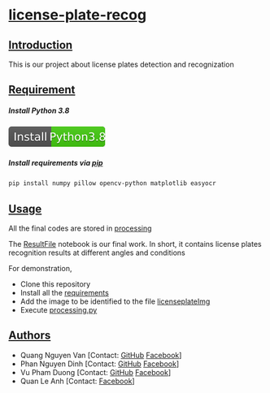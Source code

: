 
# [license-plate-recog](#project)

## [Introduction](#introduction)
This is our project about license plates detection and recognization
## [Requirement](#requirement)

##### Install Python 3.8
[![Install Python3.8](install-python.svg)](https://www.python.org/downloads/)

##### Install requirements via [pip](https://pip.pypa.io/en/stable/)
```bash
pip install numpy pillow opencv-python matplotlib easyocr
```

## [Usage](#usage)
All the final codes are stored in [processing](https://github.com/quangnv2002/licensePlateRecog/blob/master/processing.py)

The [ResultFile](https://github.com/quangnv2002/licensePlateRecog/tree/master/ResultFile) notebook is our final work. 
In short, it contains license plates recognition results at different angles and conditions

For demonstration, 
- Clone this repository 
- Install all the [requirements](#requirement)
- Add the image to be identified to the file [licenseplateImg](https://github.com/quangnv2002/licensePlateRecog/tree/master/licenseplateImg)
- Execute [processing.py](https://github.com/quangnv2002/licensePlateRecog/blob/master/processing.py)


## [Authors](#author)
- Quang Nguyen Van 
[Contact: [GitHub](https://github.com/quangnv2002) [Facebook](https://www.facebook.com/trucduong.congtu)]
- Phan Nguyen Dinh
[Contact: [GitHub](https://github.com/ndinhphan?fbclid=IwAR19y-lOSYXViVmwTrVpV-UzLbcghhIojwB9OSV4CYrHi6pIC5y5RiaNVYk) [Facebook](https://www.facebook.com/keyine10)]
- Vu Pham Duong
[Contact: [GitHub](https://github.com/pdvx) [Facebook](https://www.facebook.com/pd.vx.0307)]
- Quan Le Anh
[Contact: [Facebook](https://www.facebook.com/profile.php?id=100005394814258)]

